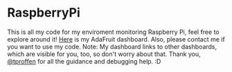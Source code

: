 # RaspberryPi

This is all my code for my enviroment monitoring Raspberry Pi, feel free to explore around it! <a href= "https://io.adafruit.com/Thuviksa/dashboards/weather-monitor">Here</a> is my AdaFruit dashboard. Also, please contact me if you want to use my code. Note: My dashboard links to other dashboards, which are visible for you, too, so don't worry about that.
Thank you, <a href= "https://github.com/tproffen">@tproffen</a> for all the guidance and debugging help. :D